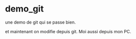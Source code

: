 # demo_git
une demo de git qui se passe bien.

et maintenant on modifie depuis git.
Moi aussi depuis mon PC.
